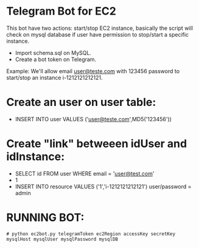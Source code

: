 # Telegram Bot for EC2

This bot have two actions: start/stop EC2 instance, basically the script will check on mysql database if user have permission to stop/start a specific instance.

* Import schema.sql on MySQL.
* Create a bot token on Telegram.

Example: We'll allow email user@teste.com with 123456 password to start/stop an instance i-1212121212121.

Create an user on user table:
=============================
* INSERT INTO user VALUES ('user@teste.com',MD5('123456'))
  
Create "link" betweeen idUser and idInstance:
=============================================
* SELECT id FROM user WHERE email = 'user@test.com'
* 1
* INSERT INTO resource VALUES ('1','i-1212121212121') 
user/password = admin

RUNNING BOT:
===========

	# python ec2bot.py telegramToken ec2Region accessKey secretKey mysqlHost mysqlUser mysqlPassword mysqlDB 

